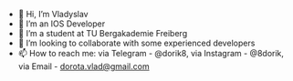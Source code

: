 - 👋 Hi, I’m Vladyslav
- 👀 I’m an IOS Developer
- 🌱 I’m a student at TU Bergakademie Freiberg
- 💞️ I’m looking to collaborate with some experienced developers
- 📫 How to reach me: via Telegram - @dorik8, via Instagram - @8dorik, via Email - dorota.vlad@gmail.com

<!---
8dorik/8dorik is a ✨ special ✨ repository because its `README.md` (this file) appears on your GitHub profile.
You can click the Preview link to take a look at your changes.
--->
